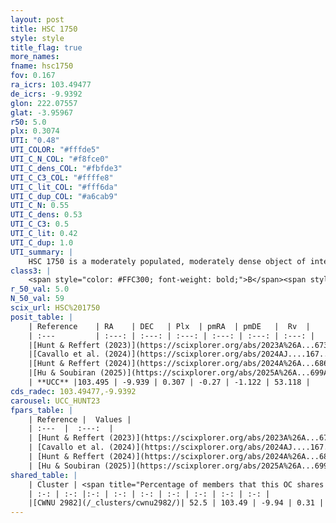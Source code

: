 ```yaml
---
layout: post
title: HSC 1750
style: style
title_flag: true
more_names: 
fname: hsc1750
fov: 0.167
ra_icrs: 103.49477
de_icrs: -9.9392
glon: 222.07557
glat: -3.95967
r50: 5.0
plx: 0.3074
UTI: "0.48"
UTI_COLOR: "#fffde5"
UTI_C_N_COL: "#f8fce0"
UTI_C_dens_COL: "#fbfde3"
UTI_C_C3_COL: "#ffffe8"
UTI_C_lit_COL: "#fff6da"
UTI_C_dup_COL: "#a6cab9"
UTI_C_N: 0.55
UTI_C_dens: 0.53
UTI_C_C3: 0.5
UTI_C_lit: 0.42
UTI_C_dup: 1.0
UTI_summary: |
    HSC 1750 is a moderately populated, moderately dense object of intermediate C3 quality. It was recently reported in the literature. This object shares a significant percentage of members with a later reported entry.
class3: |
    <span style="color: #FFC300; font-weight: bold;">B</span><span style="color: #FFC300; font-weight: bold;">B</span>
r_50_val: 5.0
N_50_val: 59
scix_url: HSC%201750
posit_table: |
    | Reference    | RA    | DEC   | Plx  | pmRA  | pmDE   |  Rv  |
    | :---         | :---: | :---: | :---: | :---: | :---: | :---: |
    |[Hunt & Reffert (2023)](https://scixplorer.org/abs/2023A%26A...673A.114H) | 103.487 | -9.945 | 0.311 | -0.27 | -1.119 | 53.113 |
    |[Cavallo et al. (2024)](https://scixplorer.org/abs/2024AJ....167...12C) | 103.467 | -9.931 | 0.312 | -- | -- | -- |
    |[Hunt & Reffert (2024)](https://scixplorer.org/abs/2024A%26A...686A..42H) | 103.487 | -9.945 | 0.311 | -0.27 | -1.119 | 53.113 |
    |[Hu & Soubiran (2025)](https://scixplorer.org/abs/2025A%26A...699A.246H) | 103.467 | -9.931 | -- | -- | -- | -- |
    | **UCC** |103.495 | -9.939 | 0.307 | -0.27 | -1.122 | 53.118 | 
cds_radec: 103.49477,-9.9392
carousel: UCC_HUNT23
fpars_table: |
    | Reference |  Values |
    | :---  |  :---:  |
    | [Hunt & Reffert (2023)](https://scixplorer.org/abs/2023A%26A...673A.114H) | `AV50=1.616, diffAV50=1.864, MOD50=12.2, logAge50=8.627` |
    | [Cavallo et al. (2024)](https://scixplorer.org/abs/2024AJ....167...12C) | `AV50=1.58, dMod50=11.66, logAge50=8.99, [Fe/H]50=-0.23` |
    | [Hunt & Reffert (2024)](https://scixplorer.org/abs/2024A%26A...686A..42H) | `MassJ=370.329` |
    | [Hu & Soubiran (2025)](https://scixplorer.org/abs/2025A%26A...699A.246H) | `MA22=-0.24, MA23f=-0.35, MZ23=-0.32, MK24=-0.25, MF24=-0.34` |
shared_table: |
    | Cluster | <span title="Percentage of members that this OC shares with the ones listed">%</span>   | RA   | DEC   | Plx   | pmRA  | pmDE  | Rv | UTI |
    | :-: | :-: |:-: | :-: | :-: | :-: | :-: | :-: | :-: |
    |[CWNU 2982](/_clusters/cwnu2982/)| 52.5 | 103.49 | -9.94 | 0.31 | -0.27 | -1.12 | 53.12 |0.0 |
---
```

